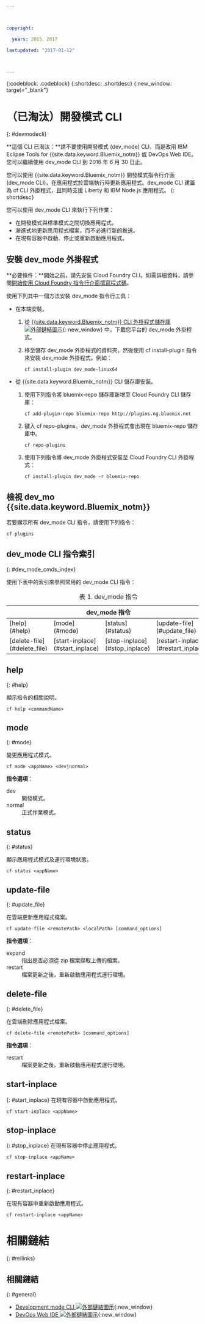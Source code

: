 ```yaml
---



copyright:

  years: 2015，2017

lastupdated: "2017-01-12"



---
```


{:codeblock: .codeblock}
{:shortdesc: .shortdesc}
{:new_window: target="_blank"}

# （已淘汰）開發模式 CLI
{: #devmodecli}


**這個 CLI 已淘汰：**請不要使用開發模式 (dev_mode) CLI，而是改用 IBM Eclipse Tools for {{site.data.keyword.Bluemix_notm}} 或 DevOps Web IDE。您可以繼續使用 dev_mode CLI 到 2016 年 6 月 30 日止。

您可以使用 {{site.data.keyword.Bluemix_notm}} 開發模式指令行介面 (dev_mode CLI)，在應用程式於雲端執行時更新應用程式。dev_mode CLI 建置為 cf CLI 外掛程式，且同時支援 Liberty 和 IBM Node.js 應用程式。
{: shortdesc}


您可以使用 dev_mode CLI 來執行下列作業：
- 在開發模式與標準模式之間切換應用程式。
- 漸進式地更新應用程式檔案，而不必進行新的推送。
- 在現有容器中啟動、停止或重新啟動應用程式。

## 安裝 dev_mode 外掛程式
**必要條件：**開始之前，請先安裝 Cloud Foundry CLI。如需詳細資料，請參閱[開始使用 Cloud Foundry 指令行介面撰寫程式碼](https://github.com/cloudfoundry/cli)。


使用下列其中一個方法安裝 dev_mode 指令行工具：
- 在本端安裝。
  1. 從 [{{site.data.keyword.Bluemix_notm}} CLI 外掛程式儲存庫 ![外部鏈結圖示](../../../icons/launch-glyph.svg)](http://plugins.ng.bluemix.net){: new_window} 中，下載您平台的 dev_mode 外掛程式。
  2. 移至儲存 dev_mode 外掛程式的資料夾，然後使用 cf install-plugin 指令來安裝 dev_mode 外掛程式。例如：

        ```
        cf install-plugin dev_mode-linux64
        ```

- 從 {{site.data.keyword.Bluemix_notm}} CLI 儲存庫安裝。
  1. 使用下列指令將 bluemix-repo 儲存庫新增至 Cloud Foundry CLI 儲存庫：

        ```
        cf add-plugin-repo bluemix-repo http://plugins.ng.bluemix.net
        ```

  2. 鍵入 cf repo-plugins。dev_mode 外掛程式會出現在 bluemix-repo 儲存庫中。

		```
        cf repo-plugins
        ```

  3. 使用下列指令將 dev_mode 外掛程式安裝至 Cloud Foundry CLI 外掛程式：

        ```
        cf install-plugin dev_mode -r bluemix-repo
        ```

## 檢視 dev_mo {{site.data.keyword.Bluemix_notm}}  

若要顯示所有 dev_mode CLI 指令，請使用下列指令：

```
cf plugins
```

## dev_mode CLI 指令索引
{: #dev_mode_cmds_index}

使用下表中的索引來參照常用的 dev_mode CLI 指令：

<table summary="dev_mode 指令索引">
 <caption>表 1. dev_mode 指令</caption>
 <thead>
 <th colspan="4">dev_mode 指令</th>
 </thead>
 <tbody>
 <tr>
 <td>[help](#help)</td>
 <td>[mode](#mode)</td>
 <td>[status](#status)</td>
 <td>[update-file](#update_file)</td>
 </tr>
 <tr>
 <td>[delete-file](#delete_file)</td>
 <td>[start-inplace](#start_inplace)</td>
 <td>[stop-inplace](#stop_inplace)</td>
 <td>[restart-inplace](#restart_inplace)</td>
 </tr>
  </tbody>
 </table>


## help
{: #help}

顯示指令的相關說明。

```
cf help <commandName>
```


## mode
{: #mode}

變更應用程式模式。

```
cf mode <appName> <dev|normal>
```
<strong>指令選項</strong>：

   <dl>
   <dt>dev</dt>
   <dd>開發模式。</dd>
   <dt>normal</dt>
   <dd>正式作業模式。</dd>
   </dl>


## status
{: #status}

顯示應用程式模式及運行環境狀態。
```
cf status <appName>
```



## update-file
{: #update_file}

在雲端更新應用程式檔案。

```
cf update-file <remotePath> <localPath> [command_options]
```


<strong>指令選項</strong>：

   <dl>
   <dt>expand</dt>
   <dd>指出是否必須從 zip 檔案擷取上傳的檔案。</dd>
   <dt>restart</dt>
   <dd>檔案更新之後，重新啟動應用程式運行環境。</dd>
   </dl>



## delete-file
{: #delete_file}

在雲端刪除應用程式檔案。

```
cf delete-file <remotePath> [command_options]
```


<strong>指令選項</strong>：
 <dl>
   <dt>restart</dt>
   <dd>檔案更新之後，重新啟動應用程式運行環境。</dd>
  </dl>


## start-inplace
{: #start_inplace}
在現有容器中啟動應用程式。

```
cf start-inplace <appName>
```



## stop-inplace
{: #stop_inplace}
在現有容器中停止應用程式。

```
cf stop-inplace <appName>
```



## restart-inplace
{: #restart_inplace}

在現有容器中重新啟動應用程式。

```
cf restart-inplace <appName>
```



# 相關鏈結
{: #rellinks}

## 相關鏈結
{: #general}
* [Development mode CLI ![外部鏈結圖示](../../../icons/launch-glyph.svg)](http://clis.ng.bluemix.net/ui/repository.html#cf-plugins){:new_window}
* [DevOps Web IDE ![外部鏈結圖示](../../../icons/launch-glyph.svg)](https://hub.jazz.net/docs/deploy/){:new_window}
